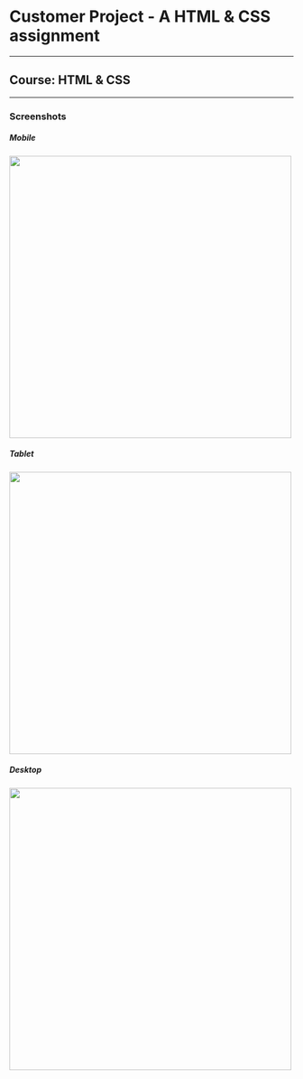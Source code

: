# Customer Project - A HTML & CSS assignment

---

## Course: HTML & CSS

---

### Screenshots

##### Mobile 
<img width=500px src="screenshots/chrome-mobile.jpg">

##### Tablet
<img width=500px src="screenshots/chrome-tablet.jpg">

##### Desktop
<img width=500px src="screenshots/chrome-desktop.jpg">